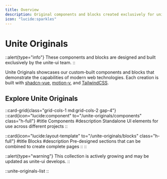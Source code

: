 ```yaml
---
title: Overview
description: Original components and blocks created exclusively for unite-ui.
icon: "lucide:sparkles"
---
```


# Unite Originals

::alert{type="info"}
These components and blocks are designed and built exclusively by the unite-ui team.
::

Unite Originals showcases our custom-built components and blocks that demonstrate the capabilities of modern web technologies. Each creation is built with [shadcn-vue](https://www.shadcn-vue.com/), [motion-v](https://motion-v.vercel.app/), and [TailwindCSS](https://tailwindcss.com/).

## Explore Unite Originals

::card-grid{class="grid-cols-1 md:grid-cols-2 gap-4"}
::card{icon="lucide:component" to="/unite-originals/components" class="h-full"}
#title
Components
#description
Standalone UI elements for use across different projects
::

::card{icon="lucide:layout-template" to="/unite-originals/blocks" class="h-full"}
#title
Blocks
#description
Pre-designed sections that can be combined to create complete pages
::
::

::alert{type="warning"}
This collection is actively growing and may be updated as unite-ui develops.
::

::unite-originals-list
::
